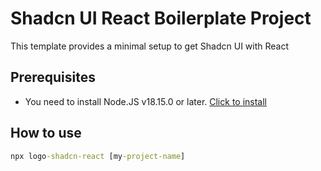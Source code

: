 # Shadcn UI React Boilerplate Project

This template provides a minimal setup to get Shadcn UI with React

## Prerequisites
- You need to install Node.JS v18.15.0 or later. [Click to install](https://nodejs.org/en/download/) 

## How to use
```cmd
npx logo-shadcn-react [my-project-name]
```
